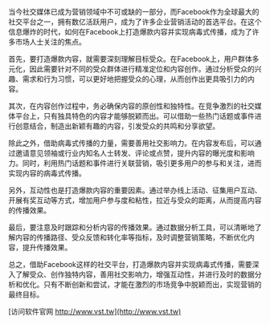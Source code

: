 当今社交媒体已成为营销领域中不可或缺的一部分，而Facebook作为全球最大的社交平台之一，拥有数亿活跃用户，成为了许多企业营销活动的首选平台。在这个信息爆炸的时代，如何在Facebook上打造爆款内容并实现病毒式传播，成为了许多市场人士关注的焦点。

首先，要打造爆款内容，就需要深刻理解目标受众。在Facebook上，用户群体多元化，因此需要针对不同的受众群体进行精准定位和内容创作。通过分析受众的兴趣、需求和行为习惯，可以更好地把握受众的心理，从而创作出更具吸引力的内容。

其次，在内容创作过程中，务必确保内容的原创性和独特性。在竞争激烈的社交媒体平台上，只有独具特色的内容才能够脱颖而出。可以借助一些热门话题或事件进行创意结合，制造出新颖有趣的内容，引发受众的共鸣和分享欲望。

除此之外，借助病毒式传播的力量，需要善用社交影响力。在内容发布后，可以通过邀请意见领袖或行业内知名人士转发、评论或点赞，提升内容的曝光度和影响力。同时，利用热门话题和事件进行关联营销，吸引更多用户的参与和关注，进而实现内容的病毒式传播。

另外，互动性也是打造爆款内容的重要因素。通过举办线上活动、征集用户互动、开展有奖互动等方式，增加用户参与度和粘性，拉近与受众的距离，从而提高内容的传播效果。

最后，要注意及时跟踪和分析内容的传播效果。通过数据分析工具，可以清晰地了解内容的传播路径、受众反馈和转化率等指标，及时调整营销策略，不断优化内容，提升传播效果。

总之，借助Facebook这样的社交平台，打造爆款内容并实现病毒式传播，需要深入了解受众、创作独特内容，善用社交影响力，增强互动性，并进行及时的数据分析和优化。只有不断创新和尝试，才能在激烈的市场竞争中脱颖而出，实现营销的最终目标。


[访问软件官网 http://www.vst.tw](http://www.vst.tw)
